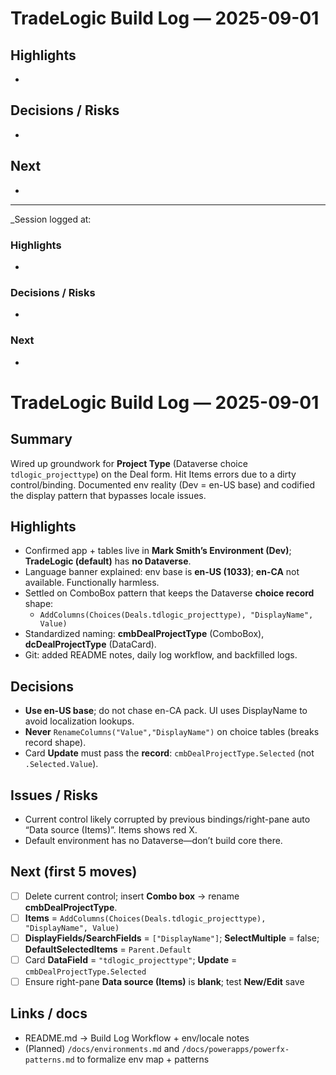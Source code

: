 # TradeLogic Build Log — 2025-09-01

## Highlights
-

## Decisions / Risks
-

## Next
-

---
_Session logged at: 

### Highlights
-

### Decisions / Risks
-

### Next
-
# TradeLogic Build Log — 2025-09-01

## Summary
Wired up groundwork for **Project Type** (Dataverse choice `tdlogic_projecttype`) on the Deal form. Hit Items errors due to a dirty control/binding. Documented env reality (Dev = en-US base) and codified the display pattern that bypasses locale issues.

## Highlights
- Confirmed app + tables live in **Mark Smith’s Environment (Dev)**; **TradeLogic (default)** has **no Dataverse**.
- Language banner explained: env base is **en-US (1033)**; **en-CA** not available. Functionally harmless.
- Settled on ComboBox pattern that keeps the Dataverse **choice record** shape:
  - `AddColumns(Choices(Deals.tdlogic_projecttype), "DisplayName", Value)`
- Standardized naming: **cmbDealProjectType** (ComboBox), **dcDealProjectType** (DataCard).
- Git: added README notes, daily log workflow, and backfilled logs.

## Decisions
- **Use en-US base**; do not chase en-CA pack. UI uses DisplayName to avoid localization lookups.
- **Never** `RenameColumns("Value","DisplayName")` on choice tables (breaks record shape).
- Card **Update** must pass the **record**: `cmbDealProjectType.Selected` (not `.Selected.Value`).

## Issues / Risks
- Current control likely corrupted by previous bindings/right-pane auto “Data source (Items)”. Items shows red X.
- Default environment has no Dataverse—don’t build core there.

## Next (first 5 moves)
- [ ] Delete current control; insert **Combo box** → rename **cmbDealProjectType**.
- [ ] **Items** = `AddColumns(Choices(Deals.tdlogic_projecttype), "DisplayName", Value)`
- [ ] **DisplayFields/SearchFields** = `["DisplayName"]`; **SelectMultiple** = false; **DefaultSelectedItems** = `Parent.Default`
- [ ] Card **DataField** = `"tdlogic_projecttype"`; **Update** = `cmbDealProjectType.Selected`
- [ ] Ensure right-pane **Data source (Items)** is **blank**; test **New/Edit** save

## Links / docs
- README.md → Build Log Workflow + env/locale notes
- (Planned) `/docs/environments.md` and `/docs/powerapps/powerfx-patterns.md` to formalize env map + patterns
